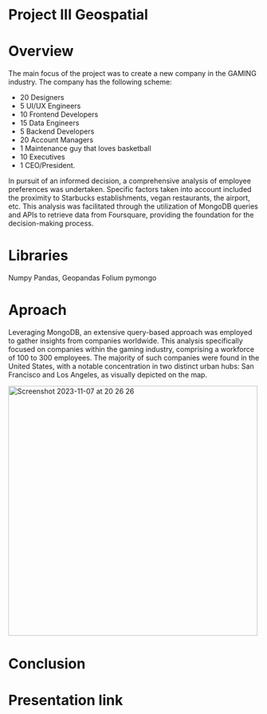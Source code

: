 # Project III Geospatial

# Overview

The main focus of the project was to create a new company in the GAMING industry. The company has the following scheme:

- 20 Designers
- 5 UI/UX Engineers
- 10 Frontend Developers
- 15 Data Engineers
- 5 Backend Developers
- 20 Account Managers
- 1 Maintenance guy that loves basketball
- 10 Executives
- 1 CEO/President.

In pursuit of an informed decision, a comprehensive analysis of employee preferences was undertaken. Specific factors taken into account included the proximity to Starbucks establishments, vegan restaurants, the airport, etc. This analysis was facilitated through the utilization of MongoDB queries and APIs to retrieve data from Foursquare, providing the foundation for the decision-making process.

# Libraries

Numpy
Pandas, Geopandas
Folium
pymongo

# Aproach

Leveraging MongoDB, an extensive query-based approach was employed to gather insights from companies worldwide. This analysis specifically focused on companies within the gaming industry, comprising a workforce of 100 to 300 employees. The majority of such companies were found in the United States, with a notable concentration in two distinct urban hubs: San Francisco and Los Angeles, as visually depicted on the map.


<img width="500" alt="Screenshot 2023-11-07 at 20 26 26" src="https://github.com/linharesjunior/project-III-geospatial-data/assets/146885366/905646e7-46ad-45fb-beea-e4edb4a1b42f">




# Conclusion

# Presentation link


